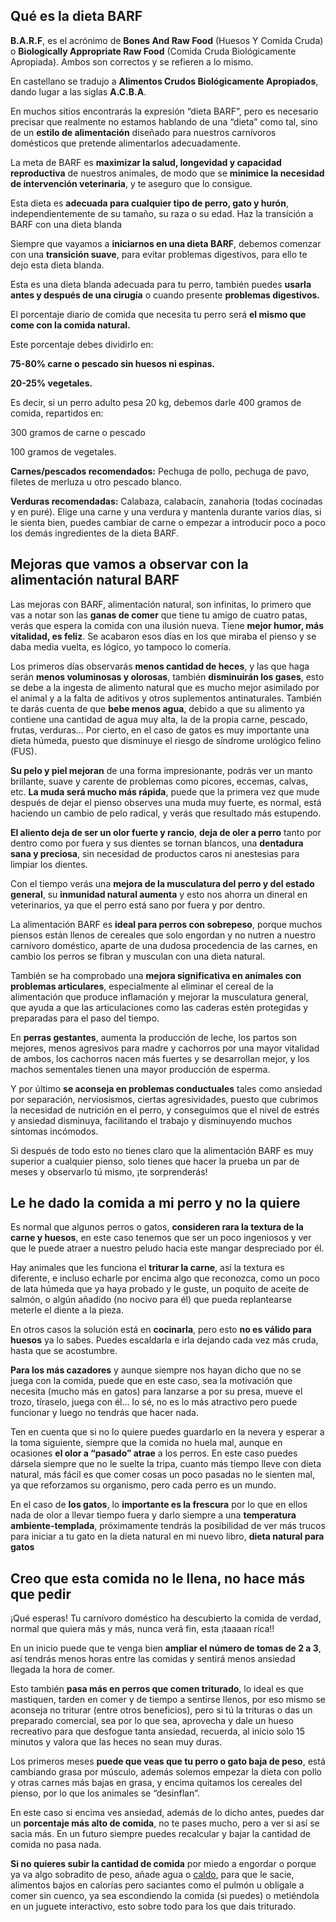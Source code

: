## Qué es la dieta BARF

**B.A.R.F**, es el acrónimo de **Bones And Raw Food** (Huesos Y Comida Cruda) o **Biologically Appropriate Raw Food** (Comida Cruda Biológicamente Apropiada). Ambos son correctos y se refieren a lo mismo.

En castellano se tradujo a **Alimentos Crudos Biológicamente Apropiados**, dando lugar a las siglas **A.C.B.A**.

En muchos sitios encontrarás la expresión “dieta BARF”, pero es necesario precisar que realmente no estamos hablando de una “dieta” como tal, sino de un **estilo de alimentación** diseñado para nuestros carnívoros domésticos que pretende alimentarlos adecuadamente.

La meta de BARF es **maximizar la salud, longevidad y capacidad reproductiva** de nuestros animales, de modo que se **minimice la necesidad**  **de intervención veterinaria**, y te aseguro que lo consigue.

Esta dieta es **adecuada para cualquier tipo de perro, gato y hurón**, independientemente de su tamaño, su raza o su edad.
Haz la transición a BARF con una dieta blanda[](https://barfastic.gitbook.io/app#haz-la-transicion-a-barf-con-una-dieta-blanda)

Siempre que vayamos a **iniciarnos en una dieta BARF**, debemos comenzar con una **transición suave**, para evitar problemas digestivos, para ello te dejo esta dieta blanda.

Esta es una dieta blanda adecuada para tu perro, también puedes **usarla antes y después de una cirugía** o cuando presente **problemas digestivos.**

El porcentaje diario de comida que necesita tu perro será **el mismo que come con la comida natural.**

Este porcentaje debes dividirlo en:

**75-80% carne o pescado sin huesos ni espinas.**

**20-25% vegetales.**

Es decir, si un perro adulto pesa 20 kg, debemos darle 400 gramos de comida, repartidos en:

300 gramos de carne o pescado

100 gramos de vegetales.

**Carnes/pescados recomendados:** Pechuga de pollo, pechuga de pavo, filetes de merluza u otro pescado blanco.

**Verduras recomendadas:** Calabaza, calabacín, zanahoria (todas cocinadas y en puré). Elige una carne y una verdura y mantenla durante varios días, si le sienta bien, puedes cambiar de carne o empezar a introducir poco a poco los demás ingredientes de la dieta BARF.

## Mejoras que vamos a observar con la alimentación natural BARF

Las mejoras con BARF, alimentación natural, son infinitas, lo primero que vas a notar son las **ganas de comer** que tiene tu amigo de cuatro patas, verás que espera la comida con una ilusión nueva. Tiene **mejor humor, más vitalidad, es feliz**. Se acabaron esos días en los que miraba el pienso y se daba media vuelta, es lógico, yo tampoco lo comería.

Los primeros días observarás **menos cantidad de heces**, y las que haga serán **menos voluminosas y olorosas**, también **disminuirán los gases**, esto se debe a la ingesta de alimento natural que es mucho mejor asimilado por el animal y a la falta de aditivos y otros suplementos antinaturales. También te darás cuenta de que **bebe menos agua**, debido a que su alimento ya contiene una cantidad de agua muy alta, la de la propia carne, pescado, frutas, verduras… Por cierto, en el caso de gatos es muy importante una dieta húmeda, puesto que disminuye el riesgo de síndrome urológico felino (FUS).

**Su pelo y piel mejoran** de una forma impresionante, podrás ver un manto brillante, suave y carente de problemas como picores, eccemas, calvas, etc. **La muda será mucho más rápida**, puede que la primera vez que mude después de dejar el pienso observes una muda muy fuerte, es normal, está haciendo un cambio de pelo radical, y verás que resultado más estupendo.

**El aliento deja de ser un olor fuerte y rancio**, **deja de oler a perro** tanto por dentro como por fuera y sus dientes se tornan blancos, una **dentadura sana y preciosa**, sin necesidad de productos caros ni anestesias para limpiar los dientes.

Con el tiempo verás una **mejora de la musculatura del perro y del estado general**, su **inmunidad natural aumenta** y esto nos ahorra un dineral en veterinarios, ya que el perro está sano por fuera y por dentro.

La alimentación BARF es **ideal para perros con sobrepeso**, porque muchos piensos están llenos de cereales que solo engordan y no nutren a nuestro carnívoro doméstico, aparte de una dudosa procedencia de las carnes, en cambio los perros se fibran y musculan con una dieta natural.

También se ha comprobado una **mejora significativa en animales con problemas articulares**, especialmente al eliminar el cereal de la alimentación que produce inflamación y mejorar la musculatura general, que ayuda a que las articulaciones como las caderas estén protegidas y preparadas para el paso del tiempo.

En **perras gestantes**, aumenta la producción de leche, los partos son mejores, menos agresivos para madre y cachorros por una mayor vitalidad de ambos, los cachorros nacen más fuertes y se desarrollan mejor, y los machos sementales tienen una mayor producción de esperma.

Y por último **se aconseja en problemas conductuales** tales como ansiedad por separación, nerviosismos, ciertas agresividades, puesto que cubrimos la necesidad de nutrición en el perro, y conseguimos que el nivel de estrés y ansiedad disminuya, facilitando el trabajo y disminuyendo muchos síntomas incómodos.

Si después de todo esto no tienes claro que la alimentación BARF es muy superior a cualquier pienso, solo tienes que hacer la prueba un par de meses y observarlo tú mismo, ¡te sorprenderás!

## Le he dado la comida a mi perro y no la quiere

Es normal que algunos perros o gatos, **consideren rara la textura de la carne y huesos**, en este caso tenemos que ser un poco ingeniosos y ver que le puede atraer a nuestro peludo hacia este mangar despreciado por él.

Hay animales que les funciona el **triturar la carne**, así la textura es diferente, e incluso echarle por encima algo que reconozca, como un poco de lata húmeda que ya haya probado y le guste, un poquito de aceite de salmón, o algún añadido (no nocivo para él) que pueda replantearse meterle el diente a la pieza.

En otros casos la solución está en **cocinarla**, pero esto **no es válido para huesos** ya lo sabes. Puedes escaldarla e irla dejando cada vez más cruda, hasta que se acostumbre.

**Para los más cazadores** y aunque siempre nos hayan dicho que no se juega con la comida, puede que en este caso, sea la motivación que necesita (mucho más en gatos) para lanzarse a por su presa, mueve el trozo, tíraselo, juega con él… lo sé, no es lo más atractivo pero puede funcionar y luego no tendrás que hacer nada.

Ten en cuenta que si no lo quiere puedes guardarlo en la nevera y esperar a la toma siguiente, siempre que la comida no huela mal, aunque en ocasiones **el olor a “pasado” atrae** a los perros. En este caso puedes dársela siempre que no le suelte la tripa, cuanto más tiempo lleve con dieta natural, más fácil es que comer cosas un poco pasadas no le sienten mal, ya que reforzamos su organismo, pero cada perro es un mundo.

En el caso de **los gatos**, lo **importante es la frescura** por lo que en ellos nada de olor a llevar tiempo fuera y darlo siempre a una **temperatura ambiente-templada**, próximamente tendrás la posibilidad de ver más trucos para iniciar a tu gato en la dieta natural en mi nuevo libro, **dieta natural para gatos**

## Creo que esta comida no le llena, no hace más que pedir

¡Qué esperas! Tu carnívoro doméstico ha descubierto la comida de verdad, normal que quiera más y más, nunca verá fin, esta ¡taaaan rica!!

En un inicio puede que te venga bien **ampliar el número de tomas de 2 a 3**, así tendrás menos horas entre las comidas y sentirá menos ansiedad llegada la hora de comer.

Esto también **pasa más en perros que comen triturado**, lo ideal es que mastiquen, tarden en comer y de tiempo a sentirse llenos, por eso mismo se aconseja no triturar (entre otros beneficios), pero si tú la trituras o das un preparado comercial, sea por lo que sea, aprovecha y dale un hueso recreativo para que desfogue tanta ansiedad, recuerda, al inicio solo 15 minutos y valora que las heces no sean muy duras.

Los primeros meses **puede que veas que tu perro o gato baja de peso**, está cambiando grasa por músculo, además solemos empezar la dieta con pollo y otras carnes más bajas en grasa, y encima quitamos los cereales del pienso, por lo que los animales se “desinflan”.

En este caso si encima ves ansiedad, además de lo dicho antes, puedes dar un **porcentaje más alto de comida**, no te pases mucho, pero a ver si así se sacia más. En un futuro siempre puedes recalcular y bajar la cantidad de comida no pasa nada.

**Si no quieres subir la cantidad de comida** por miedo a engordar o porque ya va algo sobradito de peso, añade agua o [caldo](https://www.naturzoo.com/receta-caldo-de-huesos/), para que le sacie, alimentos bajos en calorías pero saciantes como el pulmón u oblígale a comer sin cuenco, ya sea escondiendo la comida (si puedes) o metiéndola en un juguete interactivo, esto sobre todo para los que dais triturado.

